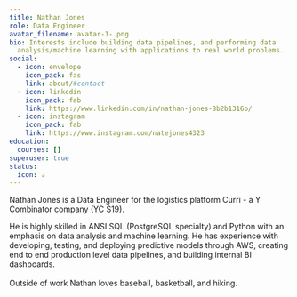 ```yaml
---
title: Nathan Jones
role: Data Engineer
avatar_filename: avatar-1-.png
bio: Interests include building data pipelines, and performing data
  analysis/machine learning with applications to real world problems.
social:
  - icon: envelope
    icon_pack: fas
    link: about/#contact
  - icon: linkedin
    icon_pack: fab
    link: https://www.linkedin.com/in/nathan-jones-8b2b1316b/
  - icon: instagram
    icon_pack: fab
    link: https://www.instagram.com/natejones4323
education:
  courses: []
superuser: true
status:
  icon: ☕️
---
```

N﻿athan Jones is a Data Engineer for the logistics platform Curri - a Y Combinator company (YC S19).

He is highly skilled in ANSI SQL (PostgreSQL specialty) and Python with an emphasis on data analysis and machine learning. He has experience with developing, testing, and deploying predictive models through AWS, creating end to end production level data pipelines, and building internal BI dashboards.\
\
Outside of work Nathan loves baseball, basketball, and hiking.